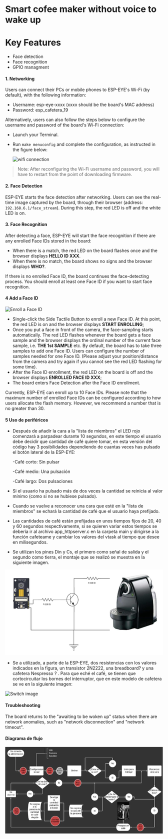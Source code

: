 # Smart cofee maker without voice to wake up

# Key Features

- Face detection
- Face recognition
- GPIO managment

#### 1. Networking

Users can connect their PCs or mobile phones to ESP-EYE's Wi-Fi (by default), with the following information:

- Username: esp-eye-xxxx (xxxx should be the board's MAC address)
- Password: esp_cafetera_19

Alternatively, users can also follow the steps below to configure the username and password of the board's Wi-Fi connection:

- Launch your Terminal.
- Run `make menuconfig` and complete the configuration, as instructed in the figure below:
	
	![wifi connection](../../../docs/_static/get-started/wifi_connection.jpeg)

> Note: After reconfiguring the Wi-Fi username and password, you will have to restart from the point of downloading firmware.

#### 2. Face Detection

ESP-EYE starts the face detection after networking. Users can see the real-time image captured by the board, through their browser (address: `192.168.6.1/face_stream`). During this step, the red LED is off and the white LED is on.

#### 3. Face Recognition

After detecting a face, ESP-EYE will start the face 
recognition if there are any enrolled Face IDs stored in the board:

- When there is a match, the red LED on the board flashes once and the browser displays **HELLO ID XXX**.
- When there is no match, the board shows no signs and the browser displays **WHO?**.

If there is no enrolled Face ID, the board continues the face-detecting process. You should enroll at least one Face ID if you want to start face 
recognition.

#### 4 Add a Face ID

![Enroll a Face ID](../../../docs/_static/get-started/face_id_enrollment_en.png)

- Single-click the Side Tactile Button to enroll a new Face ID. At this point, the red LED is on and the browser displays **START ENROLLING**;
- Once you put a face in front of the camera, the face-sampling starts automatically. The red LED flashes whenever the board gets a face sample and the browser displays the ordinal number of the current face sample, i.e. **THE 1st SAMPLE** etc. By default, the board has to take three samples to add one Face ID. Users can configure the number of samples needed for one Face ID. (Please adjust your position/distance from the camera and try again if you cannot see the red LED flashing for some time).
- After the Face ID enrollment, the red LED on the board is off and the browser displays **ENROLLED FACE ID XXX**;
- The board enters Face Detection after the Face ID enrollment.

Currently, ESP-EYE can enroll up to 10 Face IDs. Please note that the maximum number of enrolled Face IDs can be configured according to how users allocate the flash memory. However, we recommend a number that is no greater than 30.

#### 5 Uso de periféricos

- Después de añadir la cara a la "lista de miembros" el LED rojo comenzará a parpadear durante 10 segundos, en este tiempo el usuario debe decidir que cantidad de café quiere tomar, en esta versión del código hay 3 posibilidades dependiendo de cuantas veces has pulsado el botón lateral de la ESP-EYE:

	-Café corto: Sin pulsar
	
	-Café medio: Una pulsación
	
	-Café largo: Dos pulsaciones
	

- Si el usuario ha pulsado más de dos veces la cantidad se reinicia al valor mínimo (como si no se hubiese pulsado).

- Cuando se vuelve a reconocer una cara que esté en la "lista de miembros" se echará la cantidad de café que el usuario haya prefijado.

- Las cantidades de café están prefijadas en unos tiempos fijos de 20, 40 y 60 segundos respectivamente, si se quieren variar estos tiempos se debería ir al archivo app_httpserver.c en la carpeta main y dirigirse a la función cafeteame y cambiar los valores del vtask al tiempo que desee en milisegundos.

- Se utilizan los pines Din y Cs, el primero como señal de salida y el segundo como tierra, el montaje que se realizó se muestra en la siguiente imagen.

![Circuit image](../Circuit.png)

- Se a utilizado, a parte de la ESP-EYE, dos resistencias con los valores indicados en la figura, un transistor 2N2222, una breadboard? y una cafetera Nespresso ? . Para que eché el café, se tienen que cortocircuitar los bornes del interruptor, que en este modelo de cafetera se ve en la siguiente imagen:

![Switch image](../)

#### Troubleshooting

The board returns to the "awaiting to be woken up" status when there are network anomalies, such as "network disconnection" and "network timeout".

#### Diagrama de flujo

![DF image](../Esp_cafetera_2.jpeg)
